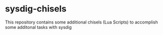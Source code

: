# sysdig-chisels
This repository contains some additional chisels (Lua Scripts) to accomplish some additonal tasks with sysdig
